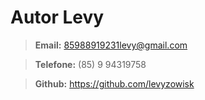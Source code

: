 # Autor Levy

> **Email:** 85988919231levy@gmail.com

> **Telefone:** (85) 9 94319758

> **Github:** <https://github.com/levyzowisk>